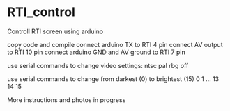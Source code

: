# RTI_control
Controll RTI screen using arduino

copy code and compile 
connect arduino TX to RTI 4 pin
connect AV output to RTI 10 pin
connect arduino GND and AV ground to RTI 7 pin

use serial commands to change video settings:
ntsc
pal
rbg
off

use serial commands to change from darkest (0) to brightest (15)
0
1
...
13
14
15

More instructions and photos in progress
